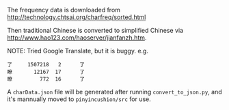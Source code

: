 The frequency data is downloaded from
http://technology.chtsai.org/charfreq/sorted.html

Then traditional Chinese is converted to simplified Chinese via http://www.hao123.com/haoserver/jianfanzh.htm.

NOTE: Tried Google Translate, but it is buggy. e.g.

```
了     1507218   2      了
瞭       12167  17      了
暸         772  16      了
```

A `charData.json` file will be generated after running `convert_to_json.py`, and
it's mannually moved to `pinyincushion/src` for use.
